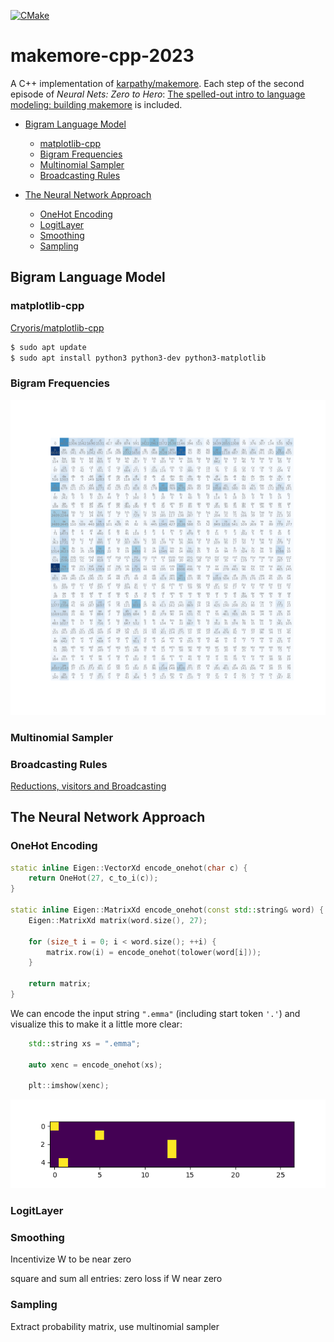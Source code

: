 [![CMake](https://github.com/kfish/makemore-cpp-2023/actions/workflows/cmake.yml/badge.svg)](https://github.com/kfish/makemore-cpp-2023/actions/workflows/cmake.yml)

# makemore-cpp-2023

A C++ implementation of
[karpathy/makemore](https://github.com/karpathy/makemore).
Each step of the second episode of *Neural Nets: Zero to Hero*:
[The spelled-out intro to language modeling: building makemore](
https://youtu.be/PaCmpygFfXo)
is included.

 * [Bigram Language Model](#bigram-language-model)
   - [matplotlib-cpp](#matplotlib-cpp)
   - [Bigram Frequencies](#bigram-frequencies)
   - [Multinomial Sampler](#multinomial-sampler)
   - [Broadcasting Rules](#broadcasting-rules)

 * [The Neural Network Approach](#the-neural-network-approach)
   - [OneHot Encoding](#onehot-encoding)
   - [LogitLayer](#logitlayer)
   - [Smoothing](#smoothing)
   - [Sampling](#sampling)

## Bigram Language Model

### matplotlib-cpp

[Cryoris/matplotlib-cpp](https://github.com/Cryoris/matplotlib-cpp)

```bash
$ sudo apt update
$ sudo apt install python3 python3-dev python3-matplotlib
```

### Bigram Frequencies

![Frequency plot](examples/bigram.png)

### Multinomial Sampler

### Broadcasting Rules

[Reductions, visitors and Broadcasting](https://eigen.tuxfamily.org/dox/group__TutorialReductionsVisitorsBroadcasting.html)

## The Neural Network Approach

### OneHot Encoding

```c++
static inline Eigen::VectorXd encode_onehot(char c) {
    return OneHot(27, c_to_i(c));
}

static inline Eigen::MatrixXd encode_onehot(const std::string& word) {
    Eigen::MatrixXd matrix(word.size(), 27);

    for (size_t i = 0; i < word.size(); ++i) {
        matrix.row(i) = encode_onehot(tolower(word[i]));
    }

    return matrix;
}

```

We can encode the input string `".emma"` (including start token `'.'`)
and visualize this to make it a little more clear:

```c++
    std::string xs = ".emma";

    auto xenc = encode_onehot(xs);

    plt::imshow(xenc);
```

![OneHot Emma](examples/onehot-emma.png)

### LogitLayer

### Smoothing

Incentivize W to be near zero

square and sum all entries: zero loss if W near zero

### Sampling

Extract probability matrix, use multinomial sampler
